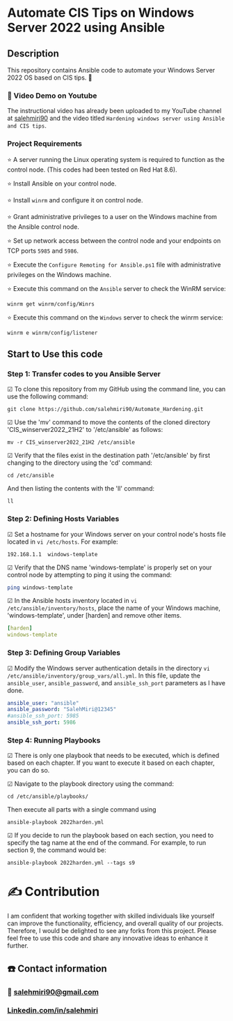 # Automate CIS Tips on Windows Server 2022 using Ansible
## Description
This repository contains Ansible code to automate your Windows Server 2022 OS based on CIS tips. 🚀

### 🎥 Video Demo on Youtube
The instructional video has already been uploaded to my YouTube channel at [salehmiri90](https://youtube.com/salehmiri90) and the video titled `Hardening windows server using Ansible and CIS tips`.

### Project Requirements
⭐ A server running the Linux operating system is required to function as the control node. (This codes had been tested on Red Hat 8.6).

⭐ Install Ansible on your control node.

⭐ Install `winrm` and configure it on control node.

⭐ Grant administrative privileges to a user on the Windows machine from the Ansible control node.

⭐ Set up network access between the control node and your endpoints on TCP ports `5985` and `5986`.

⭐ Execute the `Configure Remoting for Ansible.ps1` file with administrative privileges on the Windows machine.

⭐ Execute this command on the `Ansible` server to check the WinRM service: 
````
winrm get winrm/config/Winrs
````

⭐ Execute this command on the `Windows` server to check the winrm service: 
````
winrm e winrm/config/listener
````

## Start to Use this code
### Step 1: Transfer codes to you Ansible Server
&#9745; To clone this repository from my GitHub using the command line, you can use the following command:
````
git clone https://github.com/salehmiri90/Automate_Hardening.git
````

&#9745; Use the 'mv' command to move the contents of the cloned directory 'CIS_winserver2022_21H2' to '/etc/ansible' as follows: 
````
mv -r CIS_winserver2022_21H2 /etc/ansible
````

&#9745; Verify that the files exist in the destination path '/etc/ansible' by first changing to the directory using the 'cd' command: 
````
cd /etc/ansible
````
And then listing the contents with the 'll' command: 
````
ll
````

### Step 2: Defining Hosts Variables
&#9745; Set a hostname for your Windows server on your control node's hosts file located in `vi /etc/hosts`. For example:
````
192.168.1.1  windows-template
````

&#9745; Verify that the DNS name 'windows-template' is properly set on your control node by attempting to ping it using the command:
````sh
ping windows-template
````

&#9745; In the Ansible hosts inventory located in `vi /etc/ansible/inventory/hosts`, place the name of your Windows machine, 'windows-template', under [harden] and remove other items.
````yml
[harden]
windows-template
````

### Step 3: Defining Group Variables
&#9745; Modify the Windows server authentication details in the directory `vi /etc/ansible/inventory/group_vars/all.yml`. In this file, update the `ansible_user`, `ansible_password`, and `ansible_ssh_port` parameters as I have done.
````yml
ansible_user: "ansible"
ansible_password: "SalehMiri@12345"
#ansible_ssh_port: 5985
ansible_ssh_port: 5986
````

### Step 4: Running Playbooks 
&#9745; There is only one playbook that needs to be executed, which is defined based on each chapter. If you want to execute it based on each chapter, you can do so.

&#9745; Navigate to the playbook directory using the command:
````
cd /etc/ansible/playbooks/
````
Then execute all parts with a single command using 
````
ansible-playbook 2022harden.yml
````

&#9745; If you decide to run the playbook based on each section, you need to specify the tag name at the end of the command. For example, to run section 9, the command would be:
````
ansible-playbook 2022harden.yml --tags s9
````

# ✍️ Contribution
I am confident that working together with skilled individuals like yourself can improve the functionality, efficiency, and overall quality of our projects. Therefore, I would be delighted to see any forks from this project. Please feel free to use this code and share any innovative ideas to enhance it further.

## ☎️ Contact information
### 📧 salehmiri90@gmail.com
### [Linkedin.com/in/salehmiri](https://www.linkedin.com/in/salehmiri)

